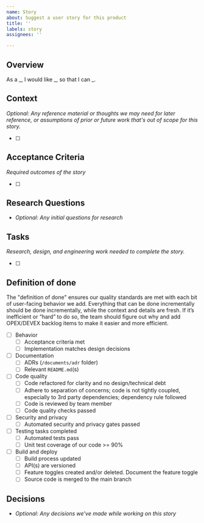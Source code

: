 ```yaml
---
name: Story
about: Suggest a user story for this product
title: ''
labels: story
assignees: ''

---
```


## Overview

As a _, I would like _, so that I can _.

## Context

*Optional: Any reference material or thoughts we may need for later reference, or assumptions of prior or future work that's out of scope for this story.*

- [ ]

## Acceptance Criteria

*Required outcomes of the story*

- [ ]

## Research Questions

- *Optional: Any initial questions for research*

## Tasks

*Research, design, and engineering work needed to complete the story.*

- [ ]

## Definition of done

The "definition of done" ensures our quality standards are met with each bit of user-facing behavior we add. Everything that can be done incrementally should be done incrementally, while the context and details are fresh. If it’s inefficient or “hard” to do so, the team should figure out why and add OPEX/DEVEX backlog items to make it easier and more efficient.

- [ ] Behavior
  - [ ] Acceptance criteria met
  - [ ] Implementation matches design decisions
- [ ] Documentation
  - [ ] ADRs (`/documents/adr` folder)
  - [ ] Relevant `README.md`(s)
- [ ] Code quality
  - [ ] Code refactored for clarity and no design/technical debt
  - [ ] Adhere to separation of concerns; code is not tightly coupled, especially to 3rd party dependencies; dependency rule followed
  - [ ] Code is reviewed by team member
  - [ ] Code quality checks passed
- [ ] Security and privacy
  - [ ] Automated security and privacy gates passed
- [ ] Testing tasks completed
  - [ ] Automated tests pass
  - [ ] Unit test coverage of our code >= 90%
- [ ] Build and deploy
  - [ ] Build process updated
  - [ ] API(s) are versioned
  - [ ] Feature toggles created and/or deleted. Document the feature toggle
  - [ ] Source code is merged to the main branch

## Decisions

- *Optional: Any decisions we've made while working on this story*
